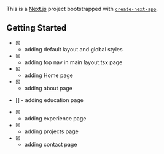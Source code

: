 This is a [Next.js](https://nextjs.org/) project bootstrapped with [`create-next-app`](https://github.com/vercel/next.js/tree/canary/packages/create-next-app).

## Getting Started

- [x] - adding default layout and global styles
- [x] - adding top nav in main layout.tsx page
- [x] - adding Home page
- [X] - adding about page
- [] - adding education page
- [X] - adding experience page
- [X] - adding projects page
- [X] - adding contact page
